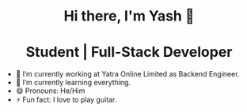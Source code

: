 

<div align="center">
   <h1>Hi there, I'm Yash 👋</h1>  
</div>



<div align="center">
   <h1>Student | Full-Stack Developer</h1>  
</div>

<!--
<div align="center">
  <img src="https://raw.githubusercontent.com/abhisheknaiidu/abhisheknaiidu/master/code.gif" alt="Yash" width="300"/>
</div>
-->

- 🔭 I’m currently working at Yatra Online Limited as Backend Engineer.
- 🌱 I’m currently learning everything.
- 😄 Pronouns: He/Him
- ⚡ Fun fact: I love to play guitar.

<!--
</a>
<a href="https://twitter.com/YashSakle">
  <img align="left" alt="Yash Sakle | Twitter" width="22px" src="https://raw.githubusercontent.com/peterthehan/peterthehan/master/assets/twitter.svg" />
</a>
<a href="https://www.linkedin.com/in/yash-sakle/">
  <img align="left" alt="Yash's LinkedIN" width="22px" src="https://raw.githubusercontent.com/peterthehan/peterthehan/master/assets/linkedin.svg" />
</a>
-->

<!--
**Yash-23/Yash-23** is a ✨ _special_ ✨ repository because its `README.md` (this file) appears on your GitHub profile.

Here are some ideas to get you started:


- 👯 I’m looking to collaborate on ...
- 🤔 I’m looking for help with ...
- 💬 Ask me about ...
- 📫 How to reach me: ...

-->
